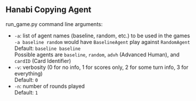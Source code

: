 <h2>Hanabi Copying Agent</h2>
run_game.py command line arguments:
<ul>
    <li>
        <code>-a</code>: list of agent names (baseline, random, etc.) to be used in the games
        <br>
        <code>-a baseline random</code> would have <code>BaselineAgent</code> play against <code>RandomAgent</code>
        <br>
        Default: <code>baseline baseline</code>
        <br>
        Possible agents are <code>baseline</code>, <code>random</code>, <code>advh</code> (Advanced Human), and <code>cardID</code> (Card Identifier)
    </li>
    <li>
        <code>-v</code>: verbosity (0 for no info, 1 for scores only, 2 for some turn info, 3 for everything)
        <br>
        Default: <code>0</code>
    </li>
    <li>
        <code>-n</code>: number of rounds played
        <br>
        Default: <code>1</code>
    </li>
</ul>

